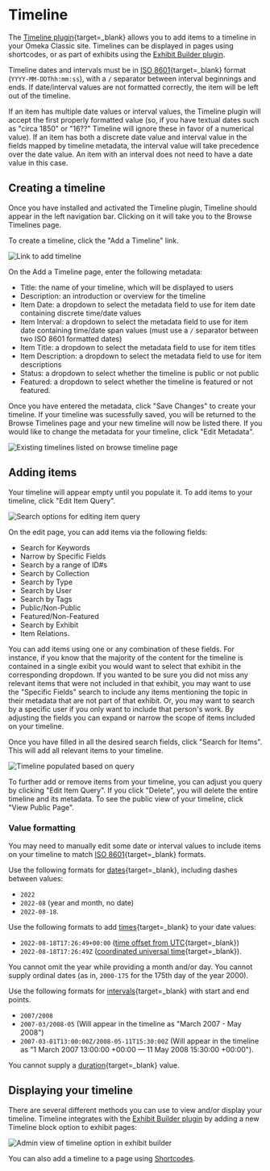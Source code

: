 # Timeline

The [Timeline plugin](https://omeka.org/classic/plugins/Timeline/){target=_blank} allows you to add items to a timeline in your Omeka Classic site. Timelines can be displayed in pages using shortcodes, or as part of exhibits using the [Exhibit Builder plugin](ExhibitBuilder.md#additional-layouts).

Timeline dates and intervals must be in [ISO 8601](https://en.wikipedia.org/wiki/ISO_8601){target=_blank} format (`YYYY-MM-DDThh:mm:ss`), with a `/` separator between interval beginnings and ends. If date/interval values are not formatted correctly, the item will be left out of the timeline. 

If an item has multiple date values or interval values, the Timeline plugin will accept the first properly formatted value (so, if you have textual dates such as "circa 1850" or "16??" Timeline will ignore these in favor of a numerical value).
If an item has both a discrete date value and interval value in the fields mapped by timeline metadata, the interval value will take precedence over the date value. An item with an interval does not need to have a date value in this case. 

## Creating a timeline

Once you have installed and activated the Timeline plugin, Timeline should appear in the left navigation bar. Clicking on it will take you to the Browse Timelines page.

To create a timeline, click the "Add a Timeline" link. 

![Link to add timeline](../doc_files/plugin_images/timeline_add.png)

On the Add a Timeline page, enter the following metadata:
- Title: the name of your timeline, which will be displayed to users
- Description: an introduction or overview for the timeline
- Item Date: a dropdown to select the metadata field to use for item date containing discrete time/date values
- Item Interval: a dropdown to select the metadata field to use for item date containing time/date span values (must use a `/` separator between two ISO 8601 formatted dates)
- Item Title: a dropdown to select the metadata field to use for item titles
- Item Description: a dropdown to select the metadata field to use for item descriptions
- Status: a dropdown to select whether the timeline is public or not public
- Featured: a dropdown to select whether the timeline is featured or not featured.

Once you have entered the metadata, click "Save Changes" to create your timeline. If your timeline was sucessfully saved, you will be returned to the Browse Timelines page and your new timeline will now be listed there. If you would like to change the metadata for your timeline, click "Edit Metadata".

![Existing timelines listed on browse timeline page](../doc_files/plugin_images/timeline_browse.png)

## Adding items

Your timeline will appear empty until you populate it. To add items to your timeline, click "Edit Item Query".

![Search options for editing item query](../doc_files/plugin_images/timeline_query.png)

On the edit page, you can add items via the following fields:
 - Search for Keywords
 - Narrow by Specific Fields
 - Search by a range of ID#s
 - Search by Collection
 - Search by Type
 - Search by User
 - Search by Tags
 - Public/Non-Public
 - Featured/Non-Featured
 - Search by Exhibit
 - Item Relations.

You can add items using one or any combination of these fields. For instance, if you know that the majority of the content for the timeline is contained in a single exibit you would want to select that exhibit in the corresponding dropdown. If you wanted to be sure you did not miss any relevant items that were not included in that exhibit, you may want to use the "Specific Fields" search to include any items mentioning the topic in their metadata that are not part of that exhibit. Or, you may want to search by a specific user if you only want to include that person's work. By adjusting the fields you can expand or narrow the scope of items included on your timeline.

Once you have filled in all the desired search fields, click "Search for Items". This will add all relevant items to your timeline.

![Timeline populated based on query](../doc_files/plugin_images/timeline_populated.png)

To further add or remove items from your timeline, you can adjust you query by clicking "Edit Item Query". If you click "Delete", you will delete the entire timeline and its metadata. To see the public view of your timeline, click "View Public Page".

### Value formatting

You may need to manually edit some date or interval values to include items on your timeline to match [ISO 8601](https://en.wikipedia.org/wiki/ISO_8601){target=_blank} formats. 

Use the following formats for [dates](https://en.wikipedia.org/wiki/ISO_8601#Dates){target=_blank}, including dashes between values:

- `2022`
- `2022-08` (year and month, no date)
- `2022-08-18`.

Use the following formats to add [times](https://en.wikipedia.org/wiki/ISO_8601#Times){target=_blank} to your date values:

- `2022-08-18T17:26:49+00:00` ([time offset from UTC](https://en.wikipedia.org/wiki/ISO_8601#Time_offsets_from_UTC){target=_blank})
- `2022-08-18T17:26:49Z` ([coordinated universal time](https://en.wikipedia.org/wiki/ISO_8601#Coordinated_Universal_Time_(UTC)){target=_blank}). 

You cannot omit the year while providing a month and/or day. You cannot supply ordinal dates (as in, `2000-175` for the 175th day of the year 2000). 

Use the following formats for [intervals](https://en.wikipedia.org/wiki/ISO_8601#Time_intervals){target=_blank} with start and end points. 

- `2007/2008`
- `2007-03/2008-05` (Will appear in the timeline as "March 2007 - May 2008")
- `2007-03-01T13:00:00Z/2008-05-11T15:30:00Z` (Will appear in the timeline as "1 March 2007 13:00:00 +00:00 — 11 May 2008 15:30:00 +00:00").

You cannot supply a [duration](https://en.wikipedia.org/wiki/ISO_8601#Durations){target=_blank} value.

## Displaying your timeline

There are several different methods you can use to view and/or display your timeline. Timeline integrates with the [Exhibit Builder plugin](ExhibitBuilder.md#additional-layouts) by adding a new Timeline block option to exhibit pages: 

![Admin view of timeline option in exhibit builder](../doc_files/plugin_images/timeline_eb.png)

You can also add a timeline to a page using [Shortcodes](../Content/Shortcodes.md). 